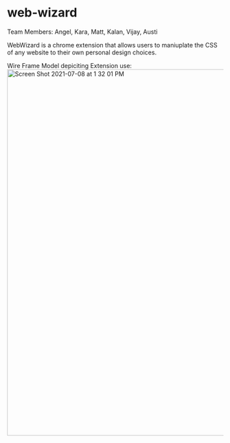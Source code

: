 # web-wizard

Team Members: Angel, Kara, Matt, Kalan, Vijay, Austi

WebWizard is a chrome extension that allows users to maniuplate the CSS of any website to their own personal design choices.

Wire Frame Model depiciting Extension use:
<img width="852" alt="Screen Shot 2021-07-08 at 1 32 01 PM" src="https://user-images.githubusercontent.com/33067232/124986847-f88bf900-dff0-11eb-8b04-f26adac67541.png">
